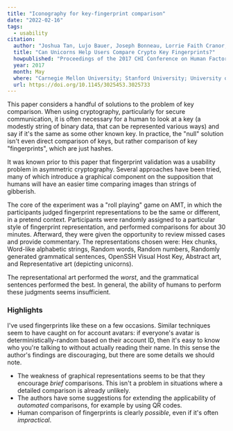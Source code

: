 ```yaml
---
title: "Iconography for key-fingerprint comparison"
date: "2022-02-16"
tags:
  - usability
citation:
  author: "Joshua Tan, Lujo Bauer, Joseph Bonneau, Lorrie Faith Cranor, Jeremy Thomas, and Blase Ur"
  title: "Can Unicorns Help Users Compare Crypto Key Fingerprints?"
  howpublished: "Proceedings of the 2017 CHI Conference on Human Factors in Computing Systems (CHI '17)"
  year: 2017
  month: May
  where: "Carnegie Mellon University; Stanford University; University of Chicago"
  url: https://doi.org/10.1145/3025453.3025733
---
```


This paper considers a handful of solutions to the problem of key comparison. 
When using cryptography, particularly for secure communication,
it is often necessary for a human to look at a key (a modestly string of binary data, that can be represented various ways)
and say if it's the same as some other known key. 
In practice, the "null" solution isn't even direct comparison of keys, but rather comparison of key "fingerprints", which are just hashes.

It was known prior to this paper that fingerprint validation was a usability problem in asymmetric cryptography. 
Several approaches have been tried,
many of which introduce a graphical component on the supposition that humans will have an easier time comparing images than strings of gibberish. 

The core of the experiment was a "roll playing" game on AMT,
in which the participants judged fingerprint representations to be the same or different, in a pretend context. 
Participants were randomly assigned to a particular style of fingerprint representation, and performed comparisons for about 30 minutes.
Afterward, they were given the opportunity to review missed cases and provide commentary. 
The representations chosen were: Hex chunks, Word-like alphabetic strings, Random words, Random numbers, Randomly generated grammatical sentences,
OpenSSH Visual Host Key, Abstract art, and Representative art (depicting unicorns). 

The representational art performed the _worst_, and the grammatical sentences performed the best. 
In general, the ability of humans to perform these judgments seems insufficient. 

### Highlights

I've used fingerprints like these on a few occasions.
Similar techniques seem to have caught on for account avatars:
if everyone's avatar is deterministically-random based on their account ID,
then it's easy to know who you're talking to without actually reading their name.
In this sense the author's findings are discouraging, but there are some details we should note.

- The weakness of graphical representations seems to be that they encourage _brief_ comparisons.
  This isn't a problem in situations where a detailed comparison is already unlikely.
- The authors have some suggestions for extending the applicability of _automated_ comparisons, for example by using QR codes.
- Human comparison of fingerprints is clearly _possible_, even if it's often _impractical_. 
